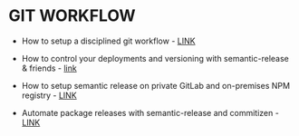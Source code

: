 # GIT WORKFLOW

- How to setup a disciplined git workflow - [LINK](https://medium.com/taptuit/how-to-setup-a-disciplined-git-workflow-ce323f354bb2)

- How to control your deployments and versioning with semantic-release & friends - [link](https://blog.logrocket.com/never-guess-about-project-history-again-31f65091f668/)

- How to setup semantic release on private GitLab and on-premises NPM registry - [LINK](https://glebbahmutov.com/blog/semantic-release-on-gitlab/)

- Automate package releases with semantic-release and commitizen - [LINK](https://medium.com/@schalkneethling/automate-package-releases-with-semantic-release-and-commitizen-d7d4c337f04f)
